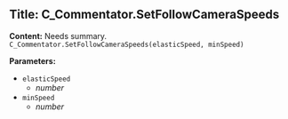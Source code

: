 ## Title: C_Commentator.SetFollowCameraSpeeds

**Content:**
Needs summary.
`C_Commentator.SetFollowCameraSpeeds(elasticSpeed, minSpeed)`

**Parameters:**
- `elasticSpeed`
  - *number*
- `minSpeed`
  - *number*